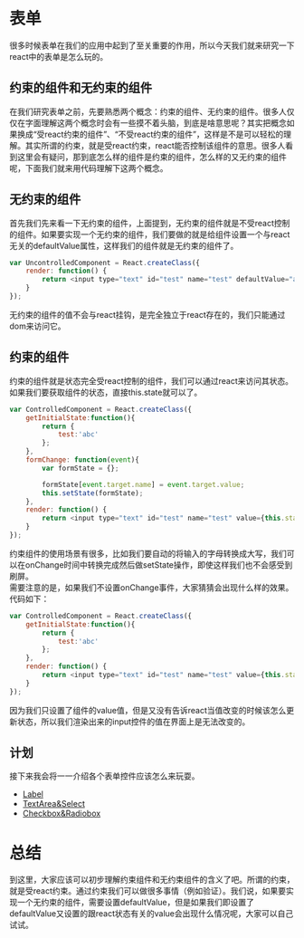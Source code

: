 # 表单

很多时候表单在我们的应用中起到了至关重要的作用，所以今天我们就来研究一下react中的表单是怎么玩的。


## 约束的组件和无约束的组件

在我们研究表单之前，先要熟悉两个概念：约束的组件、无约束的组件。很多人仅仅在字面理解这两个概念时会有一些摸不着头脑，到底是啥意思呢？其实把概念如果换成“受react约束的组件”、“不受react约束的组件”，这样是不是可以轻松的理解。其实所谓的约束，就是受react约束，react能否控制该组件的意思。很多人看到这里会有疑问，那到底怎么样的组件是约束的组件，怎么样的又无约束的组件呢，下面我们就来用代码理解下这两个概念。


## 无约束的组件

首先我们先来看一下无约束的组件，上面提到，无约束的组件就是不受react控制的组件。如果要实现一个无约束的组件，我们要做的就是给组件设置一个与react无关的defaultValue属性，这样我们的组件就是无约束的组件了。
```js
var UncontrolledComponent = React.createClass({
    render: function() {
    	return <input type="text" id="test" name="test" defaultValue="abc" />
    }
});
```
无约束的组件的值不会与react挂钩，是完全独立于react存在的，我们只能通过dom来访问它。


## 约束的组件

约束的组件就是状态完全受react控制的组件，我们可以通过react来访问其状态。如果我们要获取组件的状态，直接this.state就可以了。
```js
var ControlledComponent = React.createClass({
	getInitialState:function(){
		return {
			test:'abc'
		};
	},
	formChange: function(event){
		var formState = {};

		formState[event.target.name] = event.target.value;
		this.setState(formState);
	},
    render: function() {
    	return <input type="text" id="test" name="test" value={this.state.test} onChange={this.formChange} />
    }
});
```
约束组件的使用场景有很多，比如我们要自动的将输入的字母转换成大写，我们可以在onChange时间中转换完成然后做setState操作，即使这样我们也不会感受到刷屏。   
需要注意的是，如果我们不设置onChange事件，大家猜猜会出现什么样的效果。代码如下：
```js
var ControlledComponent = React.createClass({
	getInitialState:function(){
		return {
			test:'abc'
		};
	},
    render: function() {
    	return <input type="text" id="test" name="test" value={this.state.test} />
    }
});
```
因为我们只设置了组件的value值，但是又没有告诉react当值改变的时候该怎么更新状态，所以我们渲染出来的input控件的值在界面上是无法改变的。 


## 计划

接下来我会将一一介绍各个表单控件应该怎么来玩耍。
* [Label](https://github.com/swfbarhr/React-Together/tree/master/Form/Label)
* [TextArea&Select](https://github.com/swfbarhr/React-Together/tree/master/Form/TextAreaSelect)
* [Checkbox&Radiobox](https://github.com/swfbarhr/React-Together/tree/master/Form/CheckboxRadiobox)


#  总结

到这里，大家应该可以初步理解约束组件和无约束组件的含义了吧。所谓的约束，就是受react约束。通过约束我们可以做很多事情（例如验证）。我们说，如果要实现一个无约束的组件，需要设置defaultValue，但是如果我们即设置了defaultValue又设置的跟react状态有关的value会出现什么情况呢，大家可以自己试试。